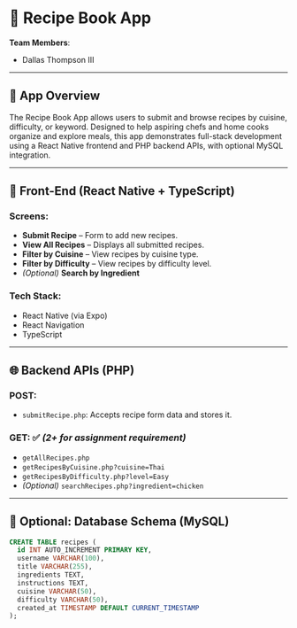 # 🍲 Recipe Book App

**Team Members**:  
- Dallas Thompson III  

---

## 📱 App Overview

The Recipe Book App allows users to submit and browse recipes by cuisine, difficulty, or keyword. Designed to help aspiring chefs and home cooks organize and explore meals, this app demonstrates full-stack development using a React Native frontend and PHP backend APIs, with optional MySQL integration.

---

## 🎨 Front-End (React Native + TypeScript)

### Screens:
- **Submit Recipe** – Form to add new recipes.
- **View All Recipes** – Displays all submitted recipes.
- **Filter by Cuisine** – View recipes by cuisine type.
- **Filter by Difficulty** – View recipes by difficulty level.
- *(Optional)* **Search by Ingredient**

### Tech Stack:
- React Native (via Expo)
- React Navigation
- TypeScript

---

## 🌐 Backend APIs (PHP)

### POST:
- `submitRecipe.php`: Accepts recipe form data and stores it.

### GET: ✅ *(2+ for assignment requirement)*
- `getAllRecipes.php`
- `getRecipesByCuisine.php?cuisine=Thai`
- `getRecipesByDifficulty.php?level=Easy`
- *(Optional)* `searchRecipes.php?ingredient=chicken`

---

## 💾 Optional: Database Schema (MySQL)

```sql
CREATE TABLE recipes (
  id INT AUTO_INCREMENT PRIMARY KEY,
  username VARCHAR(100),
  title VARCHAR(255),
  ingredients TEXT,
  instructions TEXT,
  cuisine VARCHAR(50),
  difficulty VARCHAR(50),
  created_at TIMESTAMP DEFAULT CURRENT_TIMESTAMP
);
```